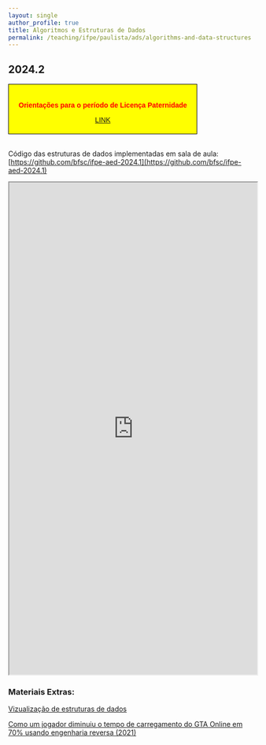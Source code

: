 ```yaml
---
layout: single
author_profile: true
title: Algoritmos e Estruturas de Dados
permalink: /teaching/ifpe/paulista/ads/algorithms-and-data-structures
---
```


## 2024.2

<style>
        .styled-box {
            background-color: yellow;
            border: 1px solid black;
            padding: 20px;
            width: fit-content;
            font-family: Arial, sans-serif;
            text-align: center;
        }
  </style>

<div class="styled-box">
        <p style="color:red;font-weight: bold;">Orientações para o período de Licença Paternidade</p>
        <a href="https://docs.google.com/presentation/d/163ZfPqvHa99KwLoL7eTFgdxwJp2WpApjUEVwN860Mdw/edit?usp=sharing">LINK</a>
</div>

<br/>

Código das estruturas de dados implementadas em sala de aula: [https://github.com/bfsc/ifpe-aed-2024.1](https://github.com/bfsc/ifpe-aed-2024.1)

<iframe src="https://docs.google.com/spreadsheets/d/e/2PACX-1vQxrrnhkLffnHUXwq4M1MSeMXxUeyCfD9rXwIdqCCezgrXCPRChxJoqJzfFIQtHS9LRXhu97XL_LjrL/pubhtml?gid=0&amp;single=true&amp;widget=true&amp;headers=false" style="position: relative; width: 100%;" height="1000"></iframe>


### Materiais Extras:

[Vizualização de estruturas de dados](https://www.cs.usfca.edu/~galles/visualization/Algorithms.html)

[Como um jogador diminuiu o tempo de carregamento do GTA Online em 70% usando engenharia reversa (2021)](https://www.linkedin.com/pulse/como-um-jogador-diminuiu-o-tempo-de-carregamento-do-gta-deschamps-kttmf/?trackingId=FHx0VkD%2BTUeyzkbewRNarw%3D%3D
)
